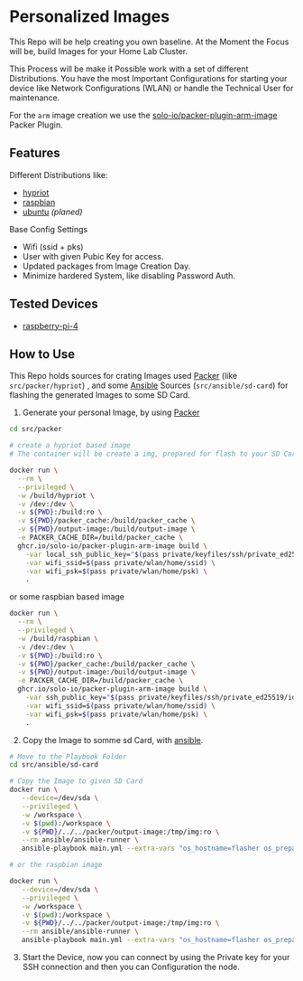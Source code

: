 # Personalized Images 

This Repo will be help creating you own baseline. At the Moment the Focus will be, build Images for your Home Lab Cluster. 

This Process will be make it Possible work with a set of different Distributions. You have the most Important Configurations for starting your device like Network Configurations (WLAN) or handle the Technical User for maintenance. 

For the `arm` image creation we use the [solo-io/packer-plugin-arm-image](https://github.com/solo-io/packer-plugin-arm-image) Packer Plugin.

## Features

Different Distributions like:

* [hypriot](https://blog.hypriot.com/)
* [raspbian](https://www.raspbian.org/)
* [ubuntu](https://ubuntu.com/download/raspberry-pi) *(planed)*

Base Config Settings

* Wifi (ssid + pks)
* User with given Pubic Key for access.
* Updated packages from Image Creation Day.
* Minimize hardered System, like disabling  Password Auth.

## Tested Devices

* [raspberry-pi-4](https://www.raspberrypi.com/products/raspberry-pi-4-model-b/)


## How to Use

This Repo holds sources for crating Images used [Packer](https://www.packer.io/) (like `src/packer/hypriot`) , and some [Ansible](https://www.ansible.com/) Sources (`src/ansible/sd-card`) for flashing the generated Images to some SD Card.

1. Generate your personal Image, by using [Packer](https://www.packer.io/)

```sh
cd src/packer

# create a hypriot based image 
# The container will be create a img, prepared for flash to your SD Card

docker run \
  --rm \
  --privileged \
  -w /build/hypriot \
  -v /dev:/dev \
  -v ${PWD}:/build:ro \
  -v ${PWD}/packer_cache:/build/packer_cache \
  -v ${PWD}/output-image:/build/output-image \
  -e PACKER_CACHE_DIR=/build/packer_cache \
  ghcr.io/solo-io/packer-plugin-arm-image build \
    -var local_ssh_public_key="$(pass private/keyfiles/ssh/private_ed25519/id_ed25519.pub)" \
    -var wifi_ssid=$(pass private/wlan/home/ssid) \
    -var wifi_psk=$(pass private/wlan/home/psk) \
    .
```

or some raspbian based image

```sh
docker run \
  --rm \
  --privileged \
  -w /build/raspbian \
  -v /dev:/dev \
  -v ${PWD}:/build:ro \
  -v ${PWD}/packer_cache:/build/packer_cache \
  -v ${PWD}/output-image:/build/output-image \
  -e PACKER_CACHE_DIR=/build/packer_cache \
  ghcr.io/solo-io/packer-plugin-arm-image build \
    -var ssh_public_key="$(pass private/keyfiles/ssh/private_ed25519/id_ed25519.pub)" \
    -var wifi_ssid=$(pass private/wlan/home/ssid) \
    -var wifi_psk=$(pass private/wlan/home/psk) \
    .
```


2. Copy the Image to somme sd Card, with [ansible](https://www.ansible.com/).

```sh
# Move to the Playbook Folder
cd src/ansible/sd-card

# Copy the Image to given SD Card
docker run \
   --device=/dev/sda \
   --privileged \
   -w /workspace \
   -v $(pwd):/workspace \
   -v ${PWD}/../../packer/output-image:/tmp/img:ro \
   --rm ansible/ansible-runner \
   ansible-playbook main.yml --extra-vars "os_hostname=flasher os_prepared=hypriot sd_card_image=/tmp/img/custom-hypriotos.img"

# or the raspbian image

docker run \
   --device=/dev/sda \
   --privileged \
   -w /workspace \
   -v $(pwd):/workspace \
   -v ${PWD}/../../packer/output-image:/tmp/img:ro \
   --rm ansible/ansible-runner \
   ansible-playbook main.yml --extra-vars "os_hostname=flasher os_prepared=raspbian sd_card_image=/tmp/img/custom-raspbian.img"

```

3. Start the Device, now you can connect by using the Private key for your SSH connection and then you can Configuration the node.

